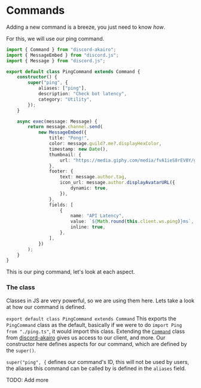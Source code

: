 # Commands

Adding a new command is a breeze, you just need to know _how_.

For this, we will use our ping command.

```ts
import { Command } from "discord-akairo";
import { MessageEmbed } from "discord.js";
import { Message } from "discord.js";

export default class PingCommand extends Command {
	constructor() {
		super("ping", {
			aliases: ["ping"],
			description: "Check bot latency",
			category: "Utility",
		});
	}

	async exec(message: Message) {
		return message.channel.send(
			new MessageEmbed({
				title: "Pong!",
				color: message.guild?.me?.displayHexColor,
				timestamp: new Date(),
				thumbnail: {
					url: "https://media.giphy.com/media/fvA1ieS8rEV8Y/giphy.gif",
				},
				footer: {
					text: message.author.tag,
					icon_url: message.author.displayAvatarURL({
						dynamic: true,
					}),
				},
				fields: [
					{
						name: "API Latency",
						value: `${Math.round(this.client.ws.ping)}ms`,
						inline: true,
					},
				],
			})
		);
	}
}
```

This is our ping command, let's look at each aspect.

### The class

Classes in JS are very powerful, so we are using them here. Lets take a look at how our command is defined.

`export default class PingCommand extends Command`
This exports the `PingCommand` class as the default, basically if we were to do `import Ping from "./ping.ts"`, it would import this class. Extending the [`Command`](https://discord-akairo.github.io/#/docs/main/master/class/Command) class from [discord-akairo](https://www.npmjs.com/package/discord-akairo) gives us access to our client, and more.
Our constructor here defines aspects for our command, which are defined by the `super()`.

`super("ping", {` defines our command's ID, this will not be used by users, the aliases this command can be called by is defined in the `aliases` field.

TODO: Add more
